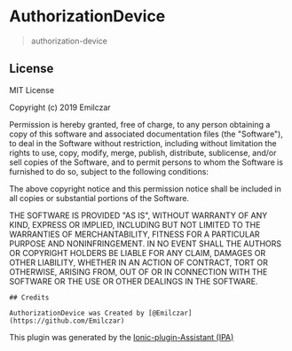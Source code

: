 # AuthorizationDevice

> authorization-device

## License

MIT License

Copyright (c) 2019 Emilczar

Permission is hereby granted, free of charge, to any person obtaining a copy
of this software and associated documentation files (the "Software"), to deal
in the Software without restriction, including without limitation the rights
to use, copy, modify, merge, publish, distribute, sublicense, and/or sell
copies of the Software, and to permit persons to whom the Software is
furnished to do so, subject to the following conditions:

The above copyright notice and this permission notice shall be included in all
copies or substantial portions of the Software.

THE SOFTWARE IS PROVIDED "AS IS", WITHOUT WARRANTY OF ANY KIND, EXPRESS OR
IMPLIED, INCLUDING BUT NOT LIMITED TO THE WARRANTIES OF MERCHANTABILITY,
FITNESS FOR A PARTICULAR PURPOSE AND NONINFRINGEMENT. IN NO EVENT SHALL THE
AUTHORS OR COPYRIGHT HOLDERS BE LIABLE FOR ANY CLAIM, DAMAGES OR OTHER
LIABILITY, WHETHER IN AN ACTION OF CONTRACT, TORT OR OTHERWISE, ARISING FROM,
OUT OF OR IN CONNECTION WITH THE SOFTWARE OR THE USE OR OTHER DEALINGS IN THE
SOFTWARE.

````
## Credits

AuthorizationDevice was Created by [@Emilczar](https://github.com/Emilczar)

````
This plugin was generated by the [Ionic-plugin-Assistant (IPA)](https://github.com/Bengejd/Ionic-Plugin-Assistant)

